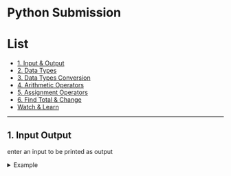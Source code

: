 # Python Submission

List
=================

* [1. Input & Output](#1-input-output)
* [2. Data Types](#data-types)
* [3. Data Types Conversion](#conversion)
* [4. Arithmetic Operators](#arithmetic)
* [5. Assignment Operators](#assignment)
* [6. Find Total & Change](#totalchange)
* [Watch & Learn](#watch-learn)
  


---
## 1. Input Output

enter an input to be printed as output
<details>
<summary>Example</summary>
  
Code
  
```
from os import system
nama = input("Nama anda: ")
pt = input("Nama Perguruan Tinggi: ")
tahun_masuk = int(input("Tahun Masuk: "))
nim = int(input("NIM: "))
prodi = input("Program Studi: ")
system ("cls")
print ("Halo, nama saya", nama+".", "\nSaya adalah mahasiswa", pt, "Angkatan", tahun_masuk, "\nDengan NIM", nim, "\nSaya mengambil Program Studi", prodi+".")
```

Input
  
```
Nama anda: Bintang 
Nama Perguruan Tinggi: Stikom
Tahun Masuk: 2000
NIM: 1234567890
Program Studi: Informatika
```

Output after system ("cls") func
  
```
Halo, nama saya Bintang.
Saya adalah mahasiswa Stikom Angkatan 2000
Dengan NIM 1234567890
Saya mengambil Program Studi Informatika.
```
